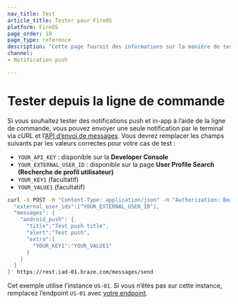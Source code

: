 ```yaml
---
nav_title: Test
article_title: Tester pour FireOS
platform: FireOS
page_order: 19
page_type: reference
description: "Cette page fournit des informations sur la manière de tester des messages in-app FireOS et des notifications push à l’aide de la ligne de commande."
channel: 
- Notification push

---
```


# Tester depuis la ligne de commande

Si vous souhaitez tester des notifications push et in-app à l’aide de la ligne de commande, vous pouvez envoyer une seule notification par le terminal via cURL et l’[API d’envoi de messages]({{site.baseurl}}/api/endpoints/messaging/send_messages/post_send_messages/). Vous devrez remplacer les champs suivants par les valeurs correctes pour votre cas de test :

- `YOUR_API_KEY` : disponible sur la **Developer Console**
- `YOUR_EXTERNAL_USER_ID` : disponible sur la page **User Profile Search (Recherche de profil utilisateur)**
- `YOUR_KEY1` (facultatif)
- `YOUR_VALUE1` (facultatif)

```bash
curl -X POST -H "Content-Type: application/json" -H "Authorization: Bearer {{YOUR_API_KEY}}" -d '{
  "external_user_ids":["YOUR_EXTERNAL_USER_ID"],
  "messages": {
    "android_push": {
      "title":"Test push title",
      "alert":"Test push",
      "extra":{
        "YOUR_KEY1":"YOUR_VALUE1"
      }
    }
  }
}' https://rest.iad-01.braze.com/messages/send
```

Cet exemple utilise l’instance `US-01`. Si vous n’êtes pas sur cette instance, remplacez l’endpoint `US-01` avec [votre endpoint][66].

[13]: {{site.baseurl}}/api/endpoints/messaging/
[66]: {{site.baseurl}}/api/endpoints/messaging/send_messages/post_send_messages/